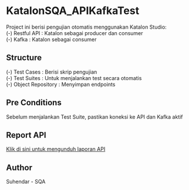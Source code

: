 # KatalonSQA_APIKafkaTest

Project ini berisi pengujian otomatis menggunakan Katalon Studio:  
(-) Restful API : Katalon sebagai producer dan consumer  
(-) Kafka : Katalon sebagai consumer

## Structure
(-) Test Cases : Berisi skrip pengujian  
(-) Test Suites : Untuk menjalankan test secara otomatis  
(-) Object Repository : Menyimpan endpoints

## Pre Conditions
Sebelum menjalankan Test Suite, pastikan koneksi ke API dan Kafka aktif

## Report API
[Klik di sini untuk mengunduh laporan API](https://raw.githubusercontent.com/<username>/<repo>/<branch>/Reports/20250924_172200/API_Suite/20250924_172200/20250924_172200.html)

## Author
Suhendar - SQA

